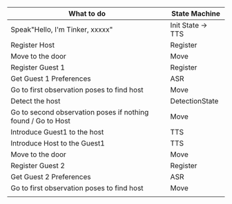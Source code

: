 | What to do                                                   | State Machine     |
| ------------------------------------------------------------ | ----------------- |
| Speak"Hello, I'm Tinker, xxxxx"                              | Init State -> TTS |
| Register Host                                                | Register          |
| Move to the door                                             | Move              |
| Register Guest 1                                             | Register          |
| Get Guest 1 Preferences                                      | ASR               |
| Go to first observation poses to find host                   | Move              |
| Detect the host                                              | DetectionState    |
| Go to second observation poses if nothing found / Go to Host | Move              |
| Introduce Guest1 to the host                                 | TTS               |
| Introduce Host to the Guest1                                 | TTS               |
| Move to the door                                             | Move              |
| Register Guest 2                                             | Register          |
| Get Guest 2 Preferences                                      | ASR               |
| Go to first observation poses to find host                   | Move              |
|                                                              |                   |


